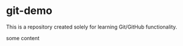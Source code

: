 # git-demo
This is a repository created solely for learning Git/GitHub functionality.

some content
